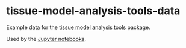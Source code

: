 # tissue-model-analysis-tools-data
Example data for the [tissue model analysis tools](https://github.com/fogg-lab/tissue-model-analysis-tools) package.

Used by the [Jupyter notebooks](https://github.com/fogg-lab/tissue-model-analysis-tools/tree/main/notebooks).
